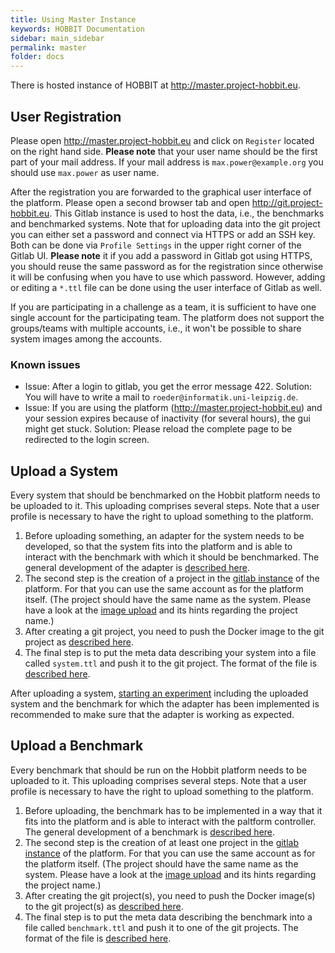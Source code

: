 ```yaml
---
title: Using Master Instance
keywords: HOBBIT Documentation
sidebar: main_sidebar
permalink: master
folder: docs
---
```


There is hosted instance of HOBBIT at http://master.project-hobbit.eu.

## User Registration

Please open http://master.project-hobbit.eu and click on `Register` located on the right hand side.
**Please note** that your user name should be the first part of your mail address. If your mail address is `max.power@example.org` you should use `max.power` as user name.

After the registration you are forwarded to the graphical user interface of the platform. Please open a second browser tab and open http://git.project-hobbit.eu. This Gitlab instance is used to host the data, i.e., the benchmarks and benchmarked systems.
Note that for uploading data into the git project you can either set a password and connect via HTTPS or add an SSH key. Both can be done via `Profile Settings` in the upper right corner of the Gitlab UI. **Please note** it if you add a password in Gitlab got using HTTPS, you should reuse the same password as for the registration since otherwise it will be confusing when you have to use which password. However, adding or editing a `*.ttl` file can be done using the user interface of Gitlab as well.

If you are participating in a challenge as a team, it is sufficient to have one single account for the participating team. The platform does not support the groups/teams with multiple accounts, i.e., it won't be possible to share system images among the accounts.

### Known issues

* Issue: After a login to gitlab, you get the error message 422. Solution: You will have to write a mail to `roeder@informatik.uni-leipzig.de`.
* Issue: If you are using the platform (http://master.project-hobbit.eu) and your session expires because of inactivity (for several hours), the gui might get stuck. Solution: Please reload the complete page to be redirected to the login screen.

## Upload a System

Every system that should be benchmarked on the Hobbit platform needs to be uploaded to it. This uploading comprises several steps. Note that a user profile is necessary to have the right to upload something to the platform.

1. Before uploading something, an adapter for the system needs to be developed, so that the system fits into the platform and is able to interact with the benchmark with which it should be benchmarked. The general development of the adapter is [described here](/system_integration).
2. The second step is the creation of a project in the [gitlab instance](http://git.project-hobbit.eu) of the platform. For that you can use the same account as for the platform itself. (The project should have the same name as the system. Please have a look at the [image upload](/system_integration) and its hints regarding the project name.)
3. After creating a git project, you need to push the Docker image to the git project as [described here](/system_integration).
4. The final step is to put the meta data describing your system into a file called `system.ttl` and push it to the git project. The format of the file is [described here](/system_integration).

After uploading a system, [starting an experiment](/benchmarking) including the uploaded system and the benchmark for which the adapter has been implemented is recommended to make sure that the adapter is working as expected.

## Upload a Benchmark

Every benchmark that should be run on the Hobbit platform needs to be uploaded to it. This uploading comprises several steps. Note that a user profile is necessary to have the right to upload something to the platform.

1. Before uploading, the benchmark has to be implemented in a way that it fits into the platform and is able to interact with the paltform controller. The general development of a benchmark is [described here](/benchmark_integration).
2. The second step is the creation of at least one project in the [gitlab instance](http://git.project-hobbit.eu) of the platform. For that you can use the same account as for the platform itself. (The project should have the same name as the system. Please have a look at the [image upload](/system_integration) and its hints regarding the project name.)
3. After creating the git project(s), you need to push the Docker image(s) to the git project(s) as [described here](/system_integration).
4. The final step is to put the meta data describing the benchmark into a file called `benchmark.ttl` and push it to one of the git projects. The format of the file is [described here](/benchmark_integration_api).
